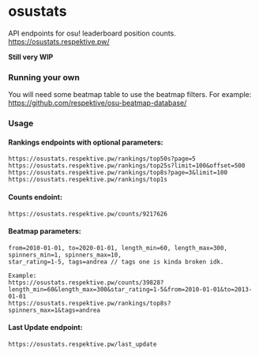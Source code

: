 # osustats
API endpoints for osu! leaderboard position counts. https://osustats.respektive.pw/

__Still very WIP__

### Running your own

You will need some beatmap table to use the beatmap filters.
For example: https://github.com/respektive/osu-beatmap-database/

### Usage

#### Rankings endpoints with optional parameters:
```
https://osustats.respektive.pw/rankings/top50s?page=5
https://osustats.respektive.pw/rankings/top25s?limit=100&offset=500
https://osustats.respektive.pw/rankings/top8s?page=3&limit=100
https://osustats.respektive.pw/rankings/top1s
```
#### Counts endoint:
```
https://osustats.respektive.pw/counts/9217626
```

#### Beatmap parameters:
```
from=2010-01-01, to=2020-01-01, length_min=60, length_max=300, spinners_min=1, spinners_max=10,
star_rating=1-5, tags=andrea // tags one is kinda broken idk.

Example:
https://osustats.respektive.pw/counts/39828?length_min=60&length_max=300&star_rating=1-5&from=2010-01-01&to=2013-01-01
https://osustats.respektive.pw/rankings/top8s?spinners_max=1&tags=andrea
```

#### Last Update endpoint:
```
https://osustats.respektive.pw/last_update
```
